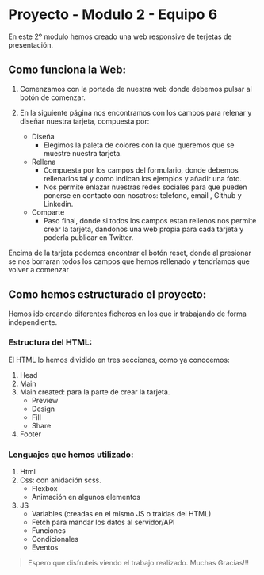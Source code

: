 # Proyecto  - Modulo 2 - Equipo 6

En este 2º modulo hemos creado una web responsive de terjetas de presentación.

## Como funciona la Web:
1. Comenzamos con la portada de nuestra web donde debemos pulsar al botón de comenzar.
2. En la siguiente página nos encontramos con los campos para relenar y diseñar nuestra tarjeta, compuesta por:
 
    * Diseña
        - Elegimos la paleta de colores con la que queremos que se muestre nuestra tarjeta.
    * Rellena
        - Compuesta por los campos del formulario, donde debemos rellenarlos tal y como indican los ejemplos y añadir una foto. 
        - Nos permite enlazar nuestras redes sociales para que pueden ponerse en contacto con nosotros: telefono, email , Github y Linkedin. 
    * Comparte
        - Paso final, donde si todos los campos estan rellenos nos permite crear la tarjeta, dandonos una web propia para cada tarjeta y poderla publicar en Twitter.

Encima de la tarjeta podemos encontrar el botón reset, donde al presionar se nos borraran todos los campos que hemos rellenado y tendríamos que volver a comenzar

## Como hemos estructurado el proyecto:
Hemos ido creando diferentes ficheros en los que ir trabajando de forma independiente.

### Estructura del HTML:
El HTML lo hemos dividido en tres secciones, como ya conocemos:
1. Head
2. Main
3. Main created: para la parte de crear la tarjeta.
    * Preview
    * Design
    * Fill
    * Share
4. Footer

### Lenguajes que hemos utilizado:
1. Html
2. Css: con anidación scss.
   * Flexbox
   * Animación en algunos elementos
3. JS
   * Variables (creadas en el mismo JS o traidas del HTML)
   * Fetch para mandar los datos al servidor/API
   * Funciones 
   * Condicionales
   * Eventos



> Espero que disfruteis viendo el trabajo realizado. Muchas Gracias!!!
